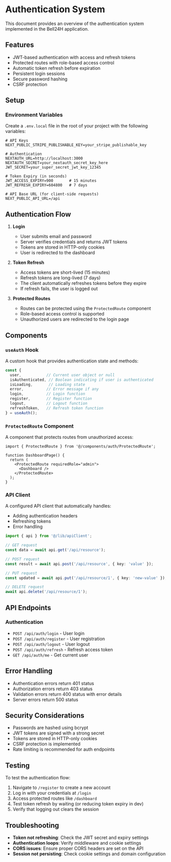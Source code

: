 # Authentication System

This document provides an overview of the authentication system implemented in the Bell24H application.

## Features

- JWT-based authentication with access and refresh tokens
- Protected routes with role-based access control
- Automatic token refresh before expiration
- Persistent login sessions
- Secure password hashing
- CSRF protection

## Setup

### Environment Variables

Create a `.env.local` file in the root of your project with the following variables:

```env
# API Keys
NEXT_PUBLIC_STRIPE_PUBLISHABLE_KEY=your_stripe_publishable_key

# Authentication
NEXTAUTH_URL=http://localhost:3000
NEXTAUTH_SECRET=your_nextauth_secret_key_here
JWT_SECRET=your_super_secret_jwt_key_12345

# Token Expiry (in seconds)
JWT_ACCESS_EXPIRY=900       # 15 minutes
JWT_REFRESH_EXPIRY=604800   # 7 days

# API Base URL (for client-side requests)
NEXT_PUBLIC_API_URL=/api
```

## Authentication Flow

1. **Login**
   - User submits email and password
   - Server verifies credentials and returns JWT tokens
   - Tokens are stored in HTTP-only cookies
   - User is redirected to the dashboard

2. **Token Refresh**
   - Access tokens are short-lived (15 minutes)
   - Refresh tokens are long-lived (7 days)
   - The client automatically refreshes tokens before they expire
   - If refresh fails, the user is logged out

3. **Protected Routes**
   - Routes can be protected using the `ProtectedRoute` component
   - Role-based access control is supported
   - Unauthorized users are redirected to the login page

## Components

### `useAuth` Hook

A custom hook that provides authentication state and methods:

```typescript
const {
  user,           // Current user object or null
  isAuthenticated, // Boolean indicating if user is authenticated
  isLoading,       // Loading state
  error,          // Error message if any
  login,          // Login function
  register,       // Register function
  logout,         // Logout function
  refreshToken,   // Refresh token function
} = useAuth();
```

### `ProtectedRoute` Component

A component that protects routes from unauthorized access:

```tsx
import { ProtectedRoute } from '@/components/auth/ProtectedRoute';

function DashboardPage() {
  return (
    <ProtectedRoute requiredRole="admin">
      <Dashboard />
    </ProtectedRoute>
  );
}
```

### API Client

A configured API client that automatically handles:
- Adding authentication headers
- Refreshing tokens
- Error handling

```typescript
import { api } from '@/lib/apiClient';

// GET request
const data = await api.get('/api/resource');

// POST request
const result = await api.post('/api/resource', { key: 'value' });

// PUT request
const updated = await api.put('/api/resource/1', { key: 'new-value' });

// DELETE request
await api.delete('/api/resource/1');
```

## API Endpoints

### Authentication

- `POST /api/auth/login` - User login
- `POST /api/auth/register` - User registration
- `POST /api/auth/logout` - User logout
- `POST /api/auth/refresh` - Refresh access token
- `GET /api/auth/me` - Get current user

## Error Handling

- Authentication errors return 401 status
- Authorization errors return 403 status
- Validation errors return 400 status with error details
- Server errors return 500 status

## Security Considerations

- Passwords are hashed using bcrypt
- JWT tokens are signed with a strong secret
- Tokens are stored in HTTP-only cookies
- CSRF protection is implemented
- Rate limiting is recommended for auth endpoints

## Testing

To test the authentication flow:

1. Navigate to `/register` to create a new account
2. Log in with your credentials at `/login`
3. Access protected routes like `/dashboard`
4. Test token refresh by waiting (or reducing token expiry in dev)
5. Verify that logging out clears the session

## Troubleshooting

- **Token not refreshing**: Check the JWT secret and expiry settings
- **Authentication loops**: Verify middleware and cookie settings
- **CORS issues**: Ensure proper CORS headers are set on the API
- **Session not persisting**: Check cookie settings and domain configuration
